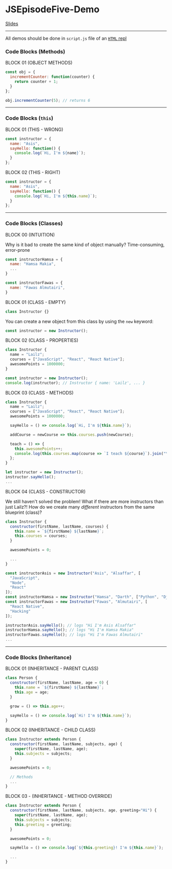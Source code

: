 # JSEpisodeFive-Demo

[Slides](https://docs.google.com/presentation/d/1N31I6dP7xlx30G8BT7g66g2Gk0AhDXRjuBIEn0XYHyQ)

---

All demos should be done in `script.js` file of an [`HTML` repl](https://repl.it/languages/html)

### Code Blocks (Methods)

BLOCK 01 (OBJECT METHODS)

```javascript
const obj = {
  incrementCounter: function(counter) {
    return counter + 1;
  }
};

obj.incrementCounter(5); // returns 6
```

---

### Code Blocks (`this`)

BLOCK 01 (THIS - WRONG)

```javascript
const instructor = {
  name: "Asis",
  sayHello: function() {
    console.log(`Hi, I'm ${name}`);
  }
};
```

BLOCK 02 (THIS - RIGHT)

```javascript
const instructor = {
  name: "Asis",
  sayHello: function() {
    console.log(`Hi, I'm ${this.name}`);
  }
};
```

---

### Code Blocks (Classes)

BLOCK 00 (INTUITION)

Why is it bad to create the same kind of object manually?
Time-consuming, error-prone

```javascript
const instructorHamsa = {
  name: "Hamsa Makia",
  ...
}

const instructorFawas = {
  name: "Fawas Almutairi",
}
```

BLOCK 01 (CLASS - EMPTY)

```javascript
class Instructor {}
```

You can create a new object from this class by using the `new` keyword:

```javascript
const instructor = new Instructor();
```

BLOCK 02 (CLASS - PROPERTIES)

```javascript
class Instructor {
  name = "Lailz";
  courses = ["JavaScript", "React", "React Native"];
  awesomePoints = 1000000;
}
```

```javascript
const instructor = new Instructor();
console.log(instructor); // Instructor { name: 'Lailz', ... }
```

BLOCK 03 (CLASS - METHODS)

```javascript
class Instructor {
  name = "Lailz";
  courses = ["JavaScript", "React", "React Native"];
  awesomePoints = 1000000;

  sayHello = () => console.log(`Hi, I'm ${this.name}`);

  addCourse = newCourse => this.courses.push(newCourse);

  teach = () => {
    this.awesomePoints++;
    console.log(this.courses.map(course => `I teach ${course}`).join("\n"));
  };
}
```

```javascript
let instructor = new Instructor();
instructor.sayHello();
...
```

BLOCK 04 (CLASS - CONSTRUCTOR)

We still haven't solved the problem!
What if there are more instructors than just Lailz?!
How do we create many _different_ instructors from the same blueprint (class)?

```javascript
class Instructor {
  constructor(firstName, lastName, courses) {
    this.name = `${firstName} ${lastName}`;
    this.courses = courses;
  }

  awesomePoints = 0;

  ...
}
```

```javascript
const instructorAsis = new Instructor("Asis", "Alsaffar", [
  "JavaScript",
  "Node",
  "React"
]);
const instructorHamsa = new Instructor("Hamsa", "Darth", ["Python", "Django"]);
const instructorFawas = new Instructor("Fawas", "Almutairi", [
  "React Native",
  "Hacking"
]);

instructorAsis.sayHello(); // logs "Hi I'm Asis Alsaffar"
instructorHamsa.sayHello(); // logs "Hi I'm Hamsa Makia"
instructorFawas.sayHello(); // logs "Hi I'm Fawas Almutairi"
...
```

---

### Code Blocks (Inheritance)

BLOCK 01 (INHERITANCE - PARENT CLASS)

```javascript
class Person {
  constructor(firstName, lastName, age = 0) {
    this.name = `${firstName} ${lastName}`;
    this.age = age;
  }

  grow = () => this.age++;

  sayHello = () => console.log(`Hi! I'm ${this.name}`);
}
```

BLOCK 02 (INHERITANCE - CHILD CLASS)

```javascript
class Instructor extends Person {
  constructor(firstName, lastName, subjects, age) {
    super(firstName, lastName, age);
    this.subjects = subjects;
  }

  awesomePoints = 0;

  // Methods
  ...
}
```

BLOCK 03 - (INHERITANCE - METHOD OVERRIDE)

```javascript
class Instructor extends Person {
  constructor(firstName, lastName, subjects, age, greeting="Hi") {
    super(firstName, lastName, age);
    this.subjects = subjects;
    this.greeting = greeting;
  }

  awesomePoints = 0;

  sayHello = () => console.log(`${this.greeting}! I'm ${this.name}`);

  ...
}
```
